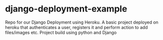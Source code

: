 # django-deployment-example
Repo for our Django Deployment using Heroku. 
A basic project deployed on heroku that authenticates a user, registers it and perform action to add files/images etc.
Project build using python and Django
